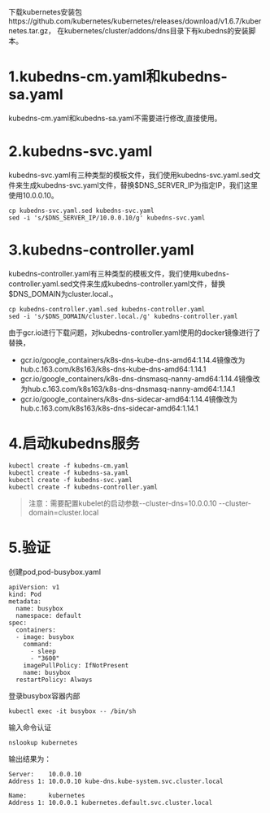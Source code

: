 下载kubernetes安装包https://github.com/kubernetes/kubernetes/releases/download/v1.6.7/kubernetes.tar.gz，
在kubernetes/cluster/addons/dns目录下有kubedns的安装脚本。

# 1.kubedns-cm.yaml和kubedns-sa.yaml
kubedns-cm.yaml和kubedns-sa.yaml不需要进行修改,直接使用。

# 2.kubedns-svc.yaml
kubedns-svc.yaml有三种类型的模板文件，我们使用kubedns-svc.yaml.sed文件来生成kubedns-svc.yaml文件，替换$DNS_SERVER_IP为指定IP，我们这里使用10.0.0.10。
```
cp kubedns-svc.yaml.sed kubedns-svc.yaml
sed -i 's/$DNS_SERVER_IP/10.0.0.10/g' kubedns-svc.yaml
```

# 3.kubedns-controller.yaml
kubedns-controller.yaml有三种类型的模板文件，我们使用kubedns-controller.yaml.sed文件来生成kubedns-controller.yaml文件，替换$DNS_DOMAIN为cluster.local.。
```
cp kubedns-controller.yaml.sed kubedns-controller.yaml
sed -i 's/$DNS_DOMAIN/cluster.local./g' kubedns-controller.yaml
```
由于gcr.io进行下载问题，对kubedns-controller.yaml使用的docker镜像进行了替换，
- gcr.io/google_containers/k8s-dns-kube-dns-amd64:1.14.4镜像改为hub.c.163.com/k8s163/k8s-dns-kube-dns-amd64:1.14.1
- gcr.io/google_containers/k8s-dns-dnsmasq-nanny-amd64:1.14.4镜像改为hub.c.163.com/k8s163/k8s-dns-dnsmasq-nanny-amd64:1.14.1
- gcr.io/google_containers/k8s-dns-sidecar-amd64:1.14.4镜像改为hub.c.163.com/k8s163/k8s-dns-sidecar-amd64:1.14.1


# 4.启动kubedns服务
```
kubectl create -f kubedns-cm.yaml
kubectl create -f kubedns-sa.yaml
kubectl create -f kubedns-svc.yaml
kubectl create -f kubedns-controller.yaml
```
>注意：需要配置kubelet的启动参数--cluster-dns=10.0.0.10  --cluster-domain=cluster.local

# 5.验证
创建pod,pod-busybox.yaml
```
apiVersion: v1
kind: Pod
metadata:
  name: busybox
  namespace: default
spec:
  containers:
  - image: busybox
    command:
      - sleep
      - "3600"
    imagePullPolicy: IfNotPresent
    name: busybox
  restartPolicy: Always
```

登录busybox容器内部
```
kubectl exec -it busybox -- /bin/sh
```

输入命令认证
```
nslookup kubernetes
```
输出结果为：
```
Server:    10.0.0.10
Address 1: 10.0.0.10 kube-dns.kube-system.svc.cluster.local

Name:      kubernetes
Address 1: 10.0.0.1 kubernetes.default.svc.cluster.local
```
